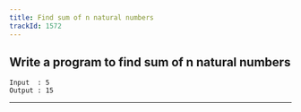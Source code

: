 ```yaml
---
title: Find sum of n natural numbers
trackId: 1572
---
```


## Write a program to find sum of n natural numbers

```
Input  : 5
Output : 15
```

---
